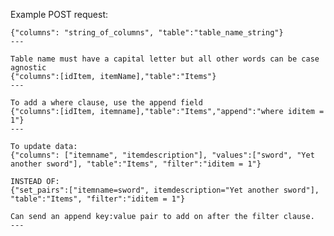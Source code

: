 Example POST request:

    {"columns": "string_of_columns", "table":"table_name_string"}
    ---

    Table name must have a capital letter but all other words can be case agnostic
    {"columns":[idItem, itemName],"table":"Items"}
    ---

    To add a where clause, use the append field
    {"columns":[idItem, itemname],"table":"Items","append":"where iditem = 1"}
    ---

    To update data:
    {"columns": ["itemname", "itemdescription"], "values":["sword", "Yet another sword"], "table":"Items", "filter":"iditem = 1"}
    
    INSTEAD OF:
    {"set_pairs":["itemname=sword", itemdescription="Yet another sword"], "table":"Items", "filter":"iditem = 1"}

    Can send an append key:value pair to add on after the filter clause.
    ---
